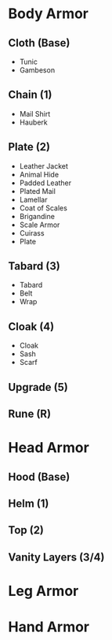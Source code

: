 # Body Armor
## Cloth (Base)
- Tunic
- Gambeson
## Chain (1)
- Mail Shirt
- Hauberk
## Plate (2)
- Leather Jacket
- Animal Hide
- Padded Leather
- Plated Mail
- Lamellar
- Coat of Scales
- Brigandine
- Scale Armor
- Cuirass
- Plate
## Tabard (3)
- Tabard
- Belt
- Wrap
## Cloak (4)
- Cloak
- Sash
- Scarf
## Upgrade (5)
## Rune (R)

# Head Armor
## Hood (Base)
## Helm (1)
## Top (2)
## Vanity Layers (3/4)

# Leg Armor

# Hand Armor